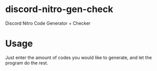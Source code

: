 # discord-nitro-gen-check
Discord Nitro Code Generator + Checker

# Usage
Just enter the amount of codes you would like to generate, and let the program do the rest.
